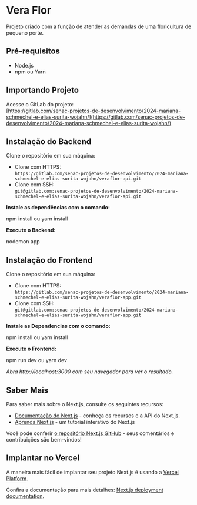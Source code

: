 # Vera Flor

Projeto criado com a função de atender as demandas de uma floricultura de pequeno porte.

## Pré-requisitos

- Node.js
- npm ou Yarn

## Importando Projeto

Acesse o GitLab do projeto:  
[https://gitlab.com/senac-projetos-de-desenvolvimento/2024-mariana-schmechel-e-elias-surita-wojahn/](https://gitlab.com/senac-projetos-de-desenvolvimento/2024-mariana-schmechel-e-elias-surita-wojahn/)

## Instalação do Backend

Clone o repositório em sua máquina:

- Clone com HTTPS:  
  `https://gitlab.com/senac-projetos-de-desenvolvimento/2024-mariana-schmechel-e-elias-surita-wojahn/veraflor-api.git`
- Clone com SSH:  
  `git@gitlab.com:senac-projetos-de-desenvolvimento/2024-mariana-schmechel-e-elias-surita-wojahn/veraflor-api.git`

**Instale as dependências com o comando:**

npm install
ou
yarn install

**Execute o Backend:**

nodemon app

## Instalação do Frontend

Clone o repositório em sua máquina:

- Clone com HTTPS:  
  `https://gitlab.com/senac-projetos-de-desenvolvimento/2024-mariana-schmechel-e-elias-surita-wojahn/veraflor-app.git`
- Clone com SSH:  
  `git@gitlab.com:senac-projetos-de-desenvolvimento/2024-mariana-schmechel-e-elias-surita-wojahn/veraflor-app.git`

**Instale as Dependencias com o comando:**

npm install
ou
yarn install

**Execute o Frontend:**

npm run dev
ou
yarn dev

_Abra http://localhost:3000 com seu navegador para ver o resultado._


## Saber Mais
Para saber mais sobre o Next.js, consulte os seguintes recursos:

- [Documentação do Next.js](https://nextjs.org/docs) - conheça os recursos e a API do Next.js. 
- [Aprenda Next.js](https://nextjs.org/learn) - um tutorial interativo do Next.js

Você pode conferir [o repositório Next.js GitHub](https://github.com/vercel/next.js/) - seus comentários e contribuições são bem-vindos!

## Implantar no Vercel

A maneira mais fácil de implantar seu projeto Next.js é usando a [Vercel Platform](https://vercel.com/new?utm_medium=default-template&filter=next.js&utm_source=create-next-app&utm_campaign=create-next-app-readme).

Confira a documentação para mais detalhes: [Next.js deployment documentation](https://nextjs.org/docs/deployment).